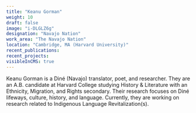 ```yaml
---
title: "Keanu Gorman"
weight: 10
draft: false
image: "i-DLGLZ6g"
designation: "Navajo Nation"
work_area: "The Navajo Nation"
location: "Cambridge, MA (Harvard University)"
recent_publications:
recent_projects:
visibleInCMS: true
---
```


Keanu Gorman is a Diné (Navajo) translator, poet, and researcher. They are an A.B. candidate at Harvard College studying History & Literature with an Ethnicity, Migration, and Rights secondary. Their research focuses on Diné lifeways, culture, history, and language. Currently, they are working on research related to Indigenous Language Revitalization(s).
